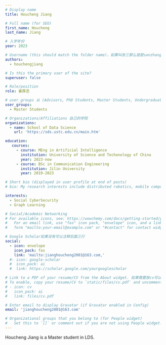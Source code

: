 ```yaml
---
# Display name
title: Houcheng Jiang

# Full name (for SEO)
first_name: Houcheng
last_name: Jiang

# 入学年份
year: 2023

# Username (this should match the folder name)，如果叫张三那么就是sanzhang
authors:
  - houchengjiang

# Is this the primary user of the site? 
superuser: false

# Role/position 
role: 姜厚丞

# user_groups 从 (Advisors, PhD Students, Master Students, Undergraduate) 从这四个里面选
user_groups:
  - Master Students

# Organizations/Affiliations 自己的学院
organizations:
  - name: School of Data Science
    url: 'https://sds.ustc.edu.cn/main.htm'

education:
   courses:
     - course: MEng in Artificial Intelligence
       institution: University of Science and Techonology of China
       year: 2023-now
     - course: BSc in Communication Engineering
       institution: Jilin University
       year: 2019-2023

# Short bio (displayed in user profile at end of posts)
# bio: My research interests include distributed robotics, mobile computing and programmable matter.

interests:
  - Social CyberSecurity
  - Graph Learning

# Social/Academic Networking
# For available icons, see: https://wowchemy.com/docs/getting-started/page-builder/#icons
#   For an email link, use "fas" icon pack, "envelope" icon, and a link in the
#   form "mailto:your-email@example.com" or "#contact" for contact widget.

# Google Scholar如果没有可以注释后面三行
social:
  - icon: envelope
    icon_pack: fas
    link: 'mailto:jianghoucheng2001@163.com,'
  #- icon: google-scholar
  #  icon_pack: ai
  #  link: https://scholar.google.com/yourgooglescholar

# Link to a PDF of your resume/CV from the About widget. 如果需要放cv可以发给我
# To enable, copy your resume/CV to `static/files/cv.pdf` and uncomment the lines below.
# - icon: cv
#   icon_pack: ai
#   link: files/cv.pdf

# Enter email to display Gravatar (if Gravatar enabled in Config)
email: 'jianghoucheng2001@163.com'

# Organizational groups that you belong to (for People widget)
#   Set this to `[]` or comment out if you are not using People widget.
---
```


Houcheng Jiang is a Master student in LDS.

